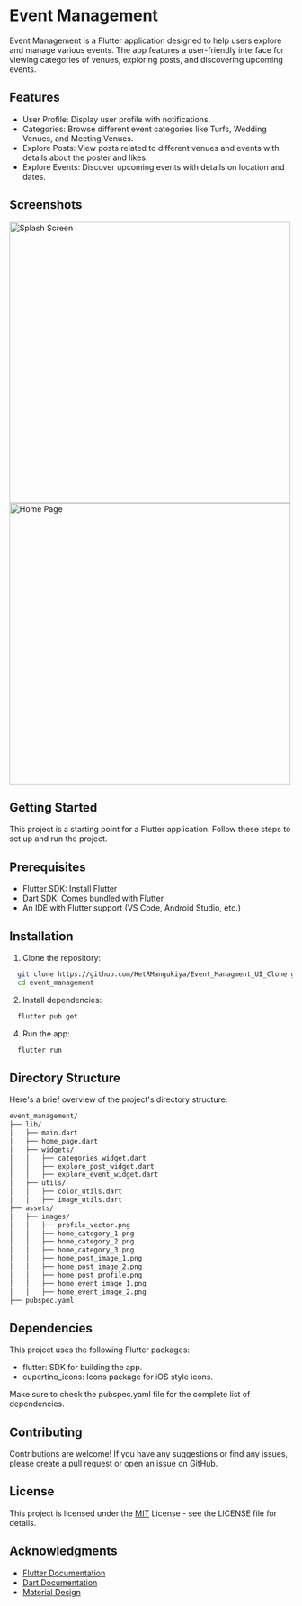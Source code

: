 
# Event Management

Event Management is a Flutter application designed to help users explore and manage various events. The app features a user-friendly interface for viewing categories of venues, exploring posts, and discovering upcoming events.


## Features

 - User Profile: Display user profile with notifications.
 - Categories: Browse different event categories like Turfs, Wedding Venues, and Meeting Venues.
 - Explore Posts: View posts related to different venues and events with details about the poster and likes.
 - Explore Events: Discover upcoming events with details on location and dates.

## Screenshots

<img src="https://github.com/user-attachments/assets/9e5ccdfe-1c43-410d-b51b-11050201f3fa" alt="Splash Screen" height="500">
<img src="https://github.com/user-attachments/assets/b0159f0f-c140-4084-b355-28d32184fe67" alt="Home Page" height="500">

## Getting Started

This project is a starting point for a Flutter application. Follow these steps to set up and run the project.

## Prerequisites

  - Flutter SDK: Install Flutter
  - Dart SDK: Comes bundled with Flutter
  - An IDE with Flutter support (VS Code, Android Studio, etc.)

## Installation

1. Clone the repository:

```bash
  git clone https://github.com/HetRMangukiya/Event_Managment_UI_Clone.git
  cd event_management
```

2. Install dependencies:

```bash
  flutter pub get
```

4. Run the app:

```bash
  flutter run
```

## Directory Structure

Here's a brief overview of the project's directory structure:

```bash
event_management/
├── lib/
│   ├── main.dart
│   ├── home_page.dart
│   ├── widgets/
│   │   ├── categories_widget.dart
│   │   ├── explore_post_widget.dart
│   │   ├── explore_event_widget.dart
│   ├── utils/
│   │   ├── color_utils.dart
│   │   ├── image_utils.dart
├── assets/
│   ├── images/
│   │   ├── profile_vector.png
│   │   ├── home_category_1.png
│   │   ├── home_category_2.png
│   │   ├── home_category_3.png
│   │   ├── home_post_image_1.png
│   │   ├── home_post_image_2.png
│   │   ├── home_post_profile.png
│   │   ├── home_event_image_1.png
│   │   ├── home_event_image_2.png
├── pubspec.yaml
```

## Dependencies

This project uses the following Flutter packages:

  - flutter: SDK for building the app.
  - cupertino_icons: Icons package for iOS style icons.

Make sure to check the pubspec.yaml file for the complete list of dependencies.

## Contributing

Contributions are welcome! If you have any suggestions or find any issues, please create a pull request or open an issue on GitHub.

## License

This project is licensed under the [MIT](https://choosealicense.com/licenses/mit/) License - see the LICENSE file for details.

## Acknowledgments

 - [Flutter Documentation](https://docs.flutter.dev/)
 - [Dart Documentation](https://github.com)
 - [Material Design]()
